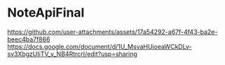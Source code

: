# NoteApiFinal

https://github.com/user-attachments/assets/17a54292-a67f-4f43-ba2e-beec4ba7f866
https://docs.google.com/document/d/1U_MsvaHUioeaWCkDLv-sv3XbgzUIiTV_y_NB4RtrcrI/edit?usp=sharing 
